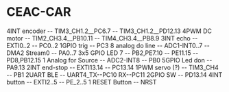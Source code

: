 # CEAC-CAR
4INT encoder -- TIM3_CH1.2__PC6.7 -- TIM3_CH1.2__PD12.13
4PWM DC motor -- TIM2_CH3.4__PB10.11 -- TIM4_CH3.4__PB8.9
3INT echo -- EXTI0..2 -- PC0..2
1GPIO trig -- PC3
8 analog do line -- ADC1-INT0..7 -- DMA2 Stream0 -- PA0..7
3x5 GPIO LED 7 -- PB2,PE7.10 -- PE11.15 -- PD8,PB12.15
1 Analog for Source -- ADC2-INT8 -- PB0
5GPIO Led don -- PA9.13
2INT end-stop -- EXTI13.14 -- PC13.14
1PWM servo (?) -- TIM3_CH4 -- PB1
2UART BLE -- UART4_TX--PC10 RX--PC11
2GPIO SW -- PD13.14
4INT button -- EXTI2..5 -- PE_2..5
1 RESET Button -- NRST
